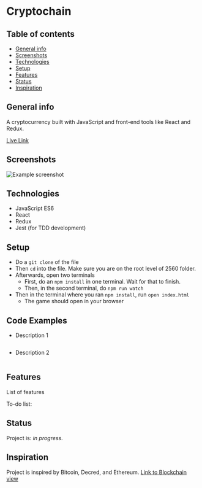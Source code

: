 # Cryptochain
## Table of contents
* [General info](#general-info)
* [Screenshots](#screenshots)
* [Technologies](#technologies)
* [Setup](#setup)
* [Features](#features)
* [Status](#status)
* [Inspiration](#inspiration)

## General info
A cryptocurrency built with JavaScript and front-end tools like React and Redux.

[Live Link]()

## Screenshots
![Example screenshot]()

## Technologies
* JavaScript ES6
* React
* Redux
* Jest (for TDD development)

## Setup
* Do a `git clone` of the file
* Then `cd` into the file. Make sure you are on the root level of 2560 folder.
* Afterwards, open two terminals
  * First, do an `npm install` in one terminal. Wait for that to finish.
  * Then, in the second terminal, do `npm run watch`
* Then in the terminal where you ran `npm install`, run `open index.html`
  * The game should open in your browser

## Code Examples
* Description 1
```

```

* Description 2
```

```

## Features
List of features

To-do list:


## Status
Project is: _in progress_. 

## Inspiration
Project is inspired by Bitcoin, Decred, and Ethereum. [Link to Blockchain view]()